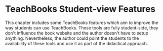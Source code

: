 # TeachBooks Student-view Features

This chapter includes some TeachBooks features which aim to improve the way students can use TeachBooks. These tools are fully student-side, they don't influence the book website and the author doesn't have to setup anything. Nevertheless, the author could point the students to the availability of these tools and use it as part of the didactical approach.
